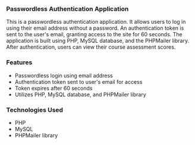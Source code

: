 ### Passwordless Authentication Application
This is a passwordless authentication application. It allows users to log in using their email address without a password. An authentication token is sent to the user's email, granting access to the site for 60 seconds. The application is built using PHP, MySQL database, and the PHPMailer library. After authentication, users can view their course assessment scores.

### Features
- Passwordless login using email address
- Authentication token sent to user's email for access
- Token expires after 60 seconds
- Utilizes PHP, MySQL database, and PHPMailer library

### Technologies Used
- PHP
- MySQL
- PHPMailer library
